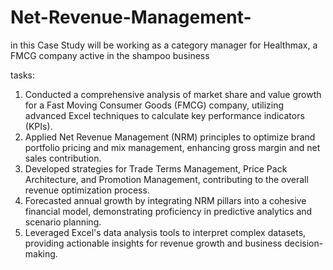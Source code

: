 # Net-Revenue-Management-
in this Case Study will be working as a category manager for Healthmax, a FMCG company active in the shampoo business

tasks:
1.	Conducted a comprehensive analysis of market share and value growth for a Fast Moving Consumer Goods (FMCG) company, utilizing advanced Excel techniques to calculate key performance indicators (KPIs).
2.	Applied Net Revenue Management (NRM) principles to optimize brand portfolio pricing and mix management, enhancing gross margin and net sales contribution.
3.	Developed strategies for Trade Terms Management, Price Pack Architecture, and Promotion Management, contributing to the overall revenue optimization process.
4.	Forecasted annual growth by integrating NRM pillars into a cohesive financial model, demonstrating proficiency in predictive analytics and scenario planning.
5.	Leveraged Excel's data analysis tools to interpret complex datasets, providing actionable insights for revenue growth and business decision-making.

